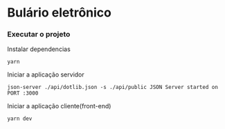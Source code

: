 # Bulário eletrônico

### Executar o projeto

Instalar dependencias

```
yarn
```

Iniciar a aplicação servidor

```
json-server ./api/dotlib.json -s ./api/public JSON Server started on PORT :3000
```
Iniciar a aplicação cliente(front-end)

```
yarn dev
```
